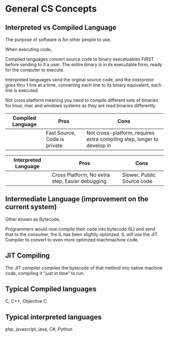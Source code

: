 # General CS Concepts

## Interpreted vs Compiled Language

The purpose of software is for other people to use. 



When executing code, 

Compiled languages convert source code to binary execetuables FIRST before sending to it a user. The entire binary is in its executable form, ready for the computer to execute. 

Interpreted languages send the orginal source code, and the interpretor goes thru 1 line at a time, converting each line to its binary equivalent, each line is executed.

Not cross platform meaning you need to compile different sets of binaries for linux, mac and windows systems as they are read binaries differently. 


| Compiled Language | Pros                        | Cons                                                                    |
|-------------------|-----------------------------|-------------------------------------------------------------------------|
|                   | Fast Source, Code is private | Not cross-platform,  requires extra compiling step,  longer to develop in |


| Interpreted Language | Pros                                            | Cons                        |
|----------------------|-------------------------------------------------|-----------------------------|
|                      | Cross Platform,  No extra step,  Easier debugging | Slower,   Public Source code |






## Intermediate Language (improvement on the current system)
Other known as Bytecode,

Programmers would now compile their code into bytecode (IL) and send that to the consumer, the IL has been slightly optimzed. IL will use the JIT Compiler to convert to even more optimzed machmachine code. 

## JIT Compiling
The JIT compiler compiles the bytecode of that method into native machine code, compiling it "just in time" to run. 


## Typical Compiled languages
C, C++, Objective C


## Typical interpreted languages
php, javascript, java, C#, Python